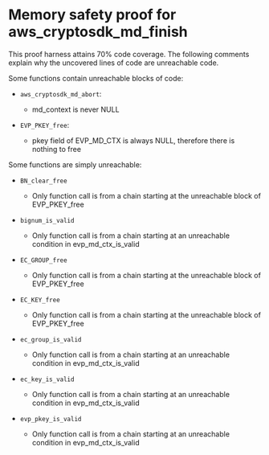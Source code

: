 # Memory safety proof for aws_cryptosdk_md_finish

This proof harness attains 70% code coverage.  The following comments explain
why the uncovered lines of code are unreachable code.

Some functions contain unreachable blocks of code:

* `aws_cryptosdk_md_abort`:

    * md_context is never NULL

* `EVP_PKEY_free`:

    * pkey field of EVP_MD_CTX is always NULL, therefore there is nothing to free

Some functions are simply unreachable:

* `BN_clear_free`

    * Only function call is from a chain starting at the unreachable block of EVP_PKEY_free

* `bignum_is_valid`

    * Only function call is from a chain starting at an unreachable condition in evp_md_ctx_is_valid

* `EC_GROUP_free`

    * Only function call is from a chain starting at the unreachable block of EVP_PKEY_free

* `EC_KEY_free`

    * Only function call is from a chain starting at the unreachable block of EVP_PKEY_free

* `ec_group_is_valid`

    * Only function call is from a chain starting at an unreachable condition in evp_md_ctx_is_valid

* `ec_key_is_valid`

    * Only function call is from a chain starting at an unreachable condition in evp_md_ctx_is_valid

* `evp_pkey_is_valid`

    * Only function call is from a chain starting at an unreachable condition in evp_md_ctx_is_valid
